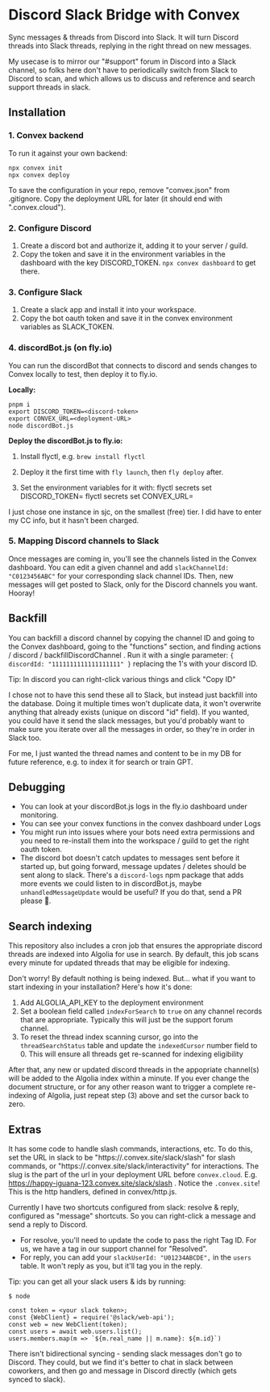 # Discord Slack Bridge with Convex

Sync messages & threads from Discord into Slack.
It will turn Discord threads into Slack threads, replying in the right thread on
new messages.

My usecase is to mirror our "#support" forum in Discord into a Slack channel, so
folks here don't have to periodically switch from Slack to Discord to scan, and
which allows us to discuss and reference and search support threads in slack.

## Installation

### 1. Convex backend

To run it against your own backend:

```
npx convex init
npx convex deploy
```

To save the configuration in your repo, remove "convex.json" from .gitignore.
Copy the deployment URL for later (it should end with ".convex.cloud").

### 2. Configure Discord

1. Create a discord bot and authorize it, adding it to your server / guild.
2. Copy the token and save it in the environment variables in the dashboard
   with the key DISCORD_TOKEN. `npx convex dashboard` to get there.

### 3. Configure Slack

1. Create a slack app and install it into your workspace.
2. Copy the bot oauth token and save it in the convex environment variables as
   SLACK_TOKEN.

### 4. discordBot.js (on fly.io)

You can run the discordBot that connects to discord and sends changes to Convex
locally to test, then deploy it to fly.io.

**Locally:**

```
pnpm i
export DISCORD_TOKEN=<discord-token>
export CONVEX_URL=<deployment-URL>
node discordBot.js
```

**Deploy the discordBot.js to fly.io:**

1. Install flyctl, e.g. `brew install flyctl`
2. Deploy it the first time with `fly launch`, then `fly deploy` after.

3. Set the environment variables for it with:
   flyctl secrets set DISCORD_TOKEN=<discord-token>
   flyctl secrets set CONVEX_URL=<deployment-URL>

I just chose one instance in sjc, on the smallest (free) tier.
I did have to enter my CC info, but it hasn't been charged.

### 5. Mapping Discord channels to Slack

Once messages are coming in, you'll see the channels listed in the Convex
dashboard. You can edit a given channel and add `slackChannelId: "C0123456ABC"`
for your corresponding slack channel IDs. Then, new messages will get posted to
Slack, only for the Discord channels you want. Hooray!

## Backfill

You can backfill a discord channel by copying the channel ID and going to the
Convex dashboard, going to the "functions" section, and finding
actions / discord / backfillDiscordChannel .
Run it with a single parameter: `{ discordId: "1111111111111111111" }`
replacing the 1's with your discord ID.

Tip: In discord you can right-click various things and click "Copy ID"

I chose not to have this send these all to Slack, but instead just backfill into
the database. Doing it multiple times won't duplicate data, it won't overwrite
anything that already exists (unique on discord "id" field). If you wanted,
you could have it send the slack messages, but you'd probably want to make sure
you iterate over all the messages in order, so they're in order in Slack too.

For me, I just wanted the thread names and content to be in my DB for future
reference, e.g. to index it for search or train GPT.

## Debugging

- You can look at your discordBot.js logs in the fly.io dashboard under monitoring.
- You can see your convex functions in the convex dashboard under Logs
- You might run into issues where your bots need extra permissions and you need
  to re-install them into the workspace / guild to get the right oauth token.
- The discord bot doesn't catch updates to messages sent before it started
  up, but going forward, message updates / deletes should be sent along to slack.
  There's a `discord-logs` npm package that adds more events we could listen to
  in discordBot.js, maybe `unhandledMessageUpdate` would be useful?
  If you do that, send a PR please 🙏.

## Search indexing

This repository also includes a cron job that ensures the appropriate discord
threads are indexed into Algolia for use in search. By default, this job
scans every minute for updated threads that may be eligible for indexing.

Don't worry! By default nothing is being indexed. But... what if you want
to start indexing in your installation? Here's how it's done:

1.  Add ALGOLIA_API_KEY to the deployment environment
2.  Set a boolean field called `indexForSearch` to `true` on any channel records
    that are appropriate. Typically this will just be the support forum channel.
3.  To reset the thread index scanning cursor, go into the `threadSearchStatus`
    table and update the `indexedCursor` number field to 0. This will ensure all
    threads get re-scanned for indexing eligibility

After that, any new or updated discord threads in the appopriate channel(s) will
be added to the Algolia index within a minute. If you ever change the document
structure, or for any other reason want to trigger a complete re-indexing of
Algolia, just repeat step (3) above and set the cursor back to zero.

## Extras

It has some code to handle slash commands, interactions, etc.
To do this, set the URL in slack to be
"https://<project-slug>.convex.site/slack/slash" for slash commands, or
"https://<project-slug>.convex.site/slack/interactivity" for interactions.
The slug is the part of the url in your deployment URL before `convex.cloud`.
E.g. https://happy-iguana-123.convex.site/slack/slash .
Notice the `.convex.site`! This is the http handlers, defined in convex/http.js.

Currently I have two shortcuts configured from slack: resolve & reply,
configured as "message" shortcuts. So you can right-click a message and send a
reply to Discord.

- For resolve, you'll need to update the code to pass the
  right Tag ID. For us, we have a tag in our support channel for "Resolved".
- For reply, you can add your `slackUserId: "U01234ABCDE",` in the `users`
  table. It won't reply as you, but it'll tag you in the reply.

Tip: you can get all your slack users & ids by running:

```
$ node

const token = <your slack token>;
const {WebClient} = require('@slack/web-api');
const web = new WebClient(token);
const users = await web.users.list();
users.members.map(m => `${m.real_name || m.name}: ${m.id}`)
```

There isn't bidirectional syncing - sending slack messages don't go to Discord.
They could, but we find it's better to chat in slack between coworkers, and
then go and message in Discord directly (which gets synced to slack).

